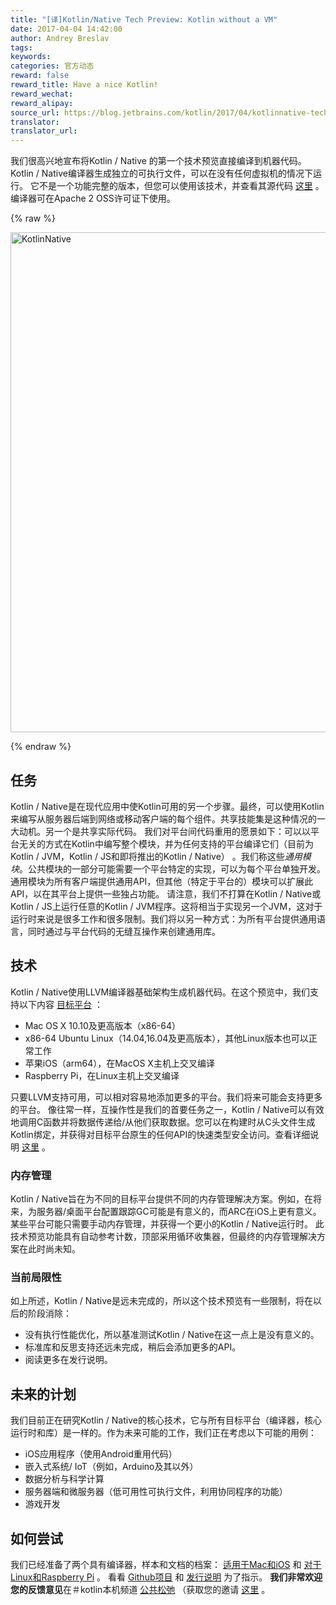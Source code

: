 ```yaml
---
title: "[译]Kotlin/Native Tech Preview: Kotlin without a VM"
date: 2017-04-04 14:42:00
author: Andrey Breslav
tags:
keywords:
categories: 官方动态
reward: false
reward_title: Have a nice Kotlin!
reward_wechat:
reward_alipay:
source_url: https://blog.jetbrains.com/kotlin/2017/04/kotlinnative-tech-preview-kotlin-without-a-vm/
translator:
translator_url:
---
```


我们很高兴地宣布将Kotlin / Native </strong>的第一个技术预览直接编译到机器代码。 Kotlin / Native编译器生成独立的可执行文件，可以在没有任何虚拟机的情况下运行。
它不是一个功能完整的版本，但您可以使用该技术，并查看其源代码 [这里](https://github.com/JetBrains/kotlin-native/) 。编译器可在Apache 2 OSS许可证下使用。

{% raw %}
<p><img alt="KotlinNative" class="alignnone size-full wp-image-4889" src="https://d3nmt5vlzunoa1.cloudfront.net/kotlin/files/2017/04/KotlinNative.png" width="800"/><br/>
<span id="more-4862"></span></p>
{% endraw %}

## 任务

Kotlin / Native是在现代应用中使Kotlin可用的另一个步骤。最终，可以使用Kotlin来编写从服务器后端到网络或移动客户端的每个组件。共享技能集是这种情况的一大动机。另一个是共享实际代码。
我们对平台间代码重用的愿景如下：可以以平台无关的方式在Kotlin中编写整个模块，并为任何支持的平台编译它们（目前为Kotlin / JVM，Kotlin / JS和即将推出的Kotlin / Native） 。我们称这些<em>通用模块</em>。公共模块的一部分可能需要一个平台特定的实现，可以为每个平台单独开发。通用模块为所有客户端提供通用API，但其他（特定于平台的）模块可以扩展此API，以在其平台上提供一些独占功能。
请注意，我们不打算在Kotlin / Native或Kotlin / JS上运行任意的Kotlin / JVM程序。这将相当于实现另一个JVM，这对于运行时来说是很多工作和很多限制。我们将以另一种方式：为所有平台提供通用语言，同时通过与平台代码的无缝互操作来创建通用库。
## 技术

Kotlin / Native使用LLVM编译器基础架构生成机器代码。在这个预览中，我们支持以下内容 [目标平台](https://github.com/JetBrains/kotlin-native/blob/v0.1.0/RELEASE_NOTES.md#supported-platforms) ：

* Mac OS X 10.10及更高版本（x86-64）
* x86-64 Ubuntu Linux（14.04,16.04及更高版本），其他Linux版本也可以正常工作
* 苹果iOS（arm64），在MacOS X主机上交叉编译
* Raspberry Pi，在Linux主机上交叉编译

只要LLVM支持可用，可以相对容易地添加更多的平台。我们将来可能会支持更多的平台。
像往常一样，互操作性是我们的首要任务之一，Kotlin / Native可以有效地调用C函数并将数据传递给/从他们获取数据。您可以在构建时从C头文件生成Kotlin绑定，并获得对目标平台原生的任何API的快速类型安全访问。查看详细说明 [这里](https://github.com/JetBrains/kotlin-native/blob/v0.1.0/INTEROP.md) 。
### 内存管理

Kotlin / Native旨在为不同的目标平台提供不同的内存管理解决方案。例如，在将来，为服务器/桌面平台配置跟踪GC可能是有意义的，而ARC在iOS上更有意义。某些平台可能只需要手动内存管理，并获得一个更小的Kotlin / Native运行时。
此技术预览功能具有自动参考计数，顶部采用循环收集器，但最终的内存管理解决方案在此时尚未知。
### 当前局限性

如上所述，Kotlin / Native是远未完成的，所以这个技术预览有一些限制，将在以后的阶段消除：

* 没有执行性能优化，所以基准测试Kotlin / Native在这一点上是没有意义的。
* 标准库和反思支持还远未完成，稍后会添加更多的API。
* 阅读更多在发行说明。

## 未来的计划

我们目前正在研究Kotlin / Native的核心技术，它与所有目标平台（编译器，核心运行时和库）是一样的。作为未来可能的工作，我们正在考虑以下可能的用例：

* iOS应用程序（使用Android重用代码）
* 嵌入式系统/ IoT（例如，Arduino及其以外）
* 数据分析与科学计算
* 服务器端和微服务器（低可用性可执行文件，利用协同程序的功能）
* 游戏开发

## 如何尝试

我们已经准备了两个具有编译器，样本和文档的档案： [适用于Mac和iOS](http://download.jetbrains.com/kotlin/native/kotlin-native-macos-0.1.tar.gz) 和 [对于Linux和Raspberry Pi](http://download.jetbrains.com/kotlin/native/kotlin-native-linux-0.1.tar.gz) 。
看看 [Github项目](https://github.com/JetBrains/kotlin-native) 和 [发行说明](https://github.com/JetBrains/kotlin-native/blob/v0.1.0/RELEASE_NOTES.md) 为了指示。
<strong>我们非常欢迎您的反馈意见</strong>在＃kotlin本机频道 [公共松弛](https://kotlinlang.slack.com) （获取您的邀请 [这里](http://slack.kotl.in) 。
